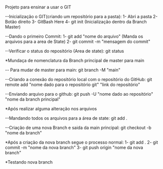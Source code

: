Projeto para ensinar a usar o GIT

--Inicialização o GIT(criando um repositório para a pasta):
1- Abri a pasta
2- Botão direito
3- GitBash Here
4- git init (Inicialização dentro da Branch Master)

--Dando o primeiro Commit:
1- git add "nome do arquivo" (Manda os arquivos para a area de State)
2- git commit -m "mensagem do commit"

--Verificar o status do repositório (Area de state):
git status

*Mundaça de nomenclatura da Branch principal de master para main

-- Para mudar de master para main:
git branch -M "main"

--Criando a conexão do repositório local com o repositório do GitHub:
git remote add "nome dado para o repositório git" "link do repositório"

--Enviando arquivo para o github:
git push -U "nome dado ao repositório" "nome da branch principal"


*Após realizar alguma alteração nos arquivos

--Mandando todos os arquivos para a área de state:
git add .

--Criação de uma nova Branch e saida da main principal:
git checkout -b "nome da branch"


*Após a criação da nova branch segue o processo normal:
1- git add .
2- git commit -m "nome da nova branch"
3- git push origin "nome da nova branch"

*Testando nova branch